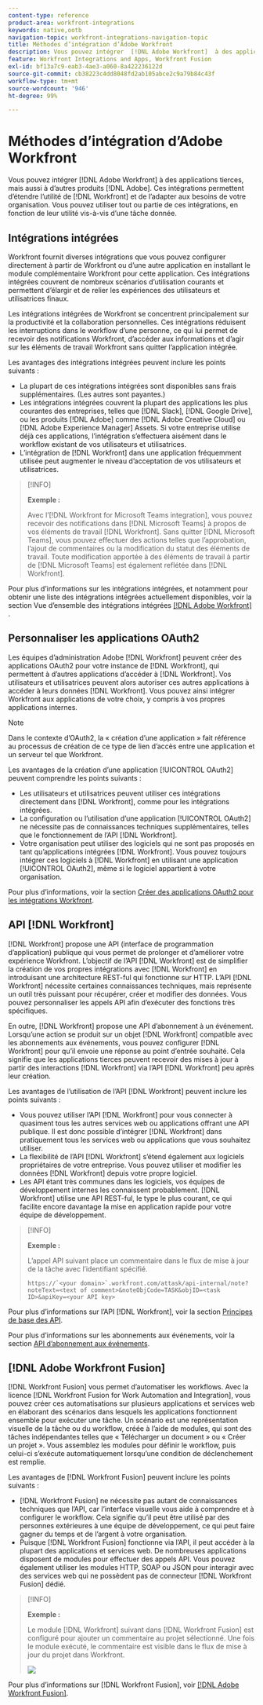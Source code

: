 ```yaml
---
content-type: reference
product-area: workfront-integrations
keywords: native,ootb
navigation-topic: workfront-integrations-navigation-topic
title: Méthodes d’intégration d’Adobe Workfront
description: Vous pouvez intégrer  [!DNL Adobe Workfront]  à des applications tierces. Ces intégrations permettent d’étendre l’utilité de  [!DNL Workfront]  et de l’adapter aux besoins de votre organisation. Vous pouvez utiliser tout ou partie de ces intégrations, en fonction de leur utilité vis-à-vis d’une tâche donnée.
feature: Workfront Integrations and Apps, Workfront Fusion
exl-id: bf13a7c9-eab3-4ae3-a060-8a422236122d
source-git-commit: cb38223c4dd8048fd2ab105abce2c9a79b84c43f
workflow-type: tm+mt
source-wordcount: '946'
ht-degree: 99%

---
```


# Méthodes d’intégration d’Adobe Workfront

Vous pouvez intégrer [!DNL Adobe Workfront] à des applications tierces, mais aussi à d’autres produits [!DNL Adobe]. Ces intégrations permettent d’étendre l’utilité de [!DNL Workfront] et de l’adapter aux besoins de votre organisation. Vous pouvez utiliser tout ou partie de ces intégrations, en fonction de leur utilité vis-à-vis d’une tâche donnée.

## Intégrations intégrées

Workfront fournit diverses intégrations que vous pouvez configurer directement à partir de Workfront ou d’une autre application en installant le module complémentaire Workfront pour cette application. Ces intégrations intégrées couvrent de nombreux scénarios d’utilisation courants et permettent d’élargir et de relier les expériences des utilisateurs et utilisatrices finaux.

Les intégrations intégrées de Workfront se concentrent principalement sur la productivité et la collaboration personnelles. Ces intégrations réduisent les interruptions dans le workflow d’une personne, ce qui lui permet de recevoir des notifications Workfront, d’accéder aux informations et d’agir sur les éléments de travail Workfront sans quitter l’application intégrée.

Les avantages des intégrations intégrées peuvent inclure les points suivants :

* La plupart de ces intégrations intégrées sont disponibles sans frais supplémentaires. (Les autres sont payantes.)
* Les intégrations intégrées couvrent la plupart des applications les plus courantes des entreprises, telles que [!DNL Slack], [!DNL Google Drive], ou les produits [!DNL Adobe] comme [!DNL Adobe Creative Cloud] ou [!DNL Adobe Experience Manager] Assets. Si votre entreprise utilise déjà ces applications, l’intégration s’effectuera aisément dans le workflow existant de vos utilisateurs et utilisatrices.
* L’intégration de [!DNL Workfront] dans une application fréquemment utilisée peut augmenter le niveau d’acceptation de vos utilisateurs et utilisatrices.

>[!INFO]
>
>**Exemple :**
>
>Avec l’[!DNL Workfront for Microsoft Teams integration], vous pouvez recevoir des notifications dans [!DNL Microsoft Teams] à propos de vos éléments de travail [!DNL Workfront]. Sans quitter [!DNL Microsoft Teams], vous pouvez effectuer des actions telles que l’approbation, l’ajout de commentaires ou la modification du statut des éléments de travail. Toute modification apportée à des éléments de travail à partir de [!DNL Microsoft Teams] est également reflétée dans [!DNL Workfront].

Pour plus d’informations sur les intégrations intégrées, et notamment pour obtenir une liste des intégrations intégrées actuellement disponibles, voir la section Vue d’ensemble des intégrations intégrées [[!DNL Adobe Workfront] ](../workfront-integrations-and-apps/built-in-integrations-non-admin.md).

## Personnaliser les applications OAuth2

Les équipes d’administration Adobe [!DNL Workfront] peuvent créer des applications OAuth2 pour votre instance de [!DNL Workfront], qui permettent à d’autres applications d’accéder à [!DNL Workfront]. Vos utilisateurs et utilisatrices peuvent alors autoriser ces autres applications à accéder à leurs données [!DNL Workfront]. Vous pouvez ainsi intégrer Workfront aux applications de votre choix, y compris à vos propres applications internes.

>[!NOTE]
>
>Dans le contexte d’OAuth2, la « création d’une application » fait référence au processus de création de ce type de lien d’accès entre une application et un serveur tel que Workfront.

Les avantages de la création d’une application [!UICONTROL OAuth2] peuvent comprendre les points suivants :

* Les utilisateurs et utilisatrices peuvent utiliser ces intégrations directement dans [!DNL Workfront], comme pour les intégrations intégrées.
* La configuration ou l’utilisation d’une application [!UICONTROL OAuth2] ne nécessite pas de connaissances techniques supplémentaires, telles que le fonctionnement de l’API [!DNL Workfront].
* Votre organisation peut utiliser des logiciels qui ne sont pas proposés en tant qu’applications intégrées [!DNL Workfront]. Vous pouvez toujours intégrer ces logiciels à [!DNL Workfront] en utilisant une application [!UICONTROL OAuth2], même si le logiciel appartient à votre organisation.

Pour plus d’informations, voir la section [Créer des applications OAuth2 pour les intégrations Workfront](../administration-and-setup/configure-integrations/create-oauth-application.md).

## API [!DNL Workfront]

[!DNL Workfront] propose une API (interface de programmation d’application) publique qui vous permet de prolonger et d’améliorer votre expérience Workfront. L’objectif de l’API [!DNL Workfront] est de simplifier la création de vos propres intégrations avec [!DNL Workfront] en introduisant une architecture REST-ful qui fonctionne sur HTTP. L’API [!DNL Workfront] nécessite certaines connaissances techniques, mais représente un outil très puissant pour récupérer, créer et modifier des données. Vous pouvez personnaliser les appels API afin d’exécuter des fonctions très spécifiques.

En outre, [!DNL Workfront] propose une API d’abonnement à un événement. Lorsqu’une action se produit sur un objet [!DNL Workfront] compatible avec les abonnements aux événements, vous pouvez configurer [!DNL Workfront] pour qu’il envoie une réponse au point d’entrée souhaité. Cela signifie que les applications tierces peuvent recevoir des mises à jour à partir des interactions [!DNL Workfront] via l’API [!DNL Workfront] peu après leur création.

Les avantages de l’utilisation de l’API [!DNL Workfront] peuvent inclure les points suivants :

* Vous pouvez utiliser l’API [!DNL Workfront] pour vous connecter à quasiment tous les autres services web ou applications offrant une API publique. Il est donc possible d’intégrer [!DNL Workfront] dans pratiquement tous les services web ou applications que vous souhaitez utiliser.
* La flexibilité de l’API [!DNL Workfront] s’étend également aux logiciels propriétaires de votre entreprise. Vous pouvez utiliser et modifier les données [!DNL Workfront] depuis votre propre logiciel.
* Les API étant très communes dans les logiciels, vos équipes de développement internes les connaissent probablement. [!DNL Workfront] utilise une API REST-ful, le type le plus courant, ce qui facilite encore davantage la mise en application rapide pour votre équipe de développement.

>[!INFO]
>
>**Exemple :**
>
>L’appel API suivant place un commentaire dans le flux de mise à jour de la tâche avec l’identifiant spécifié.
>
>```
>https://`<your domain>`.workfront.com/attask/api-internal/note?noteText=<text of comment>&noteObjCode=TASK&objID=<task ID>&apiKey=<your API key>
>```

Pour plus d’informations sur l’API [!DNL Workfront], voir la section [Principes de base des API](../wf-api/general/api-basics.md).

Pour plus d’informations sur les abonnements aux événements, voir la section [API d’abonnement aux événements](../wf-api/general/event-subs-api.md).

## [!DNL Adobe Workfront Fusion]

[!DNL Workfront Fusion] vous permet d’automatiser les workflows. Avec la licence [!DNL Workfront Fusion for Work Automation and Integration], vous pouvez créer ces automatisations sur plusieurs applications et services web en élaborant des scénarios dans lesquels les applications fonctionnent ensemble pour exécuter une tâche. Un scénario est une représentation visuelle de la tâche ou du workflow, créée à l’aide de modules, qui sont des tâches indépendantes telles que « Télécharger un document » ou « Créer un projet ». Vous assemblez les modules pour définir le workflow, puis celui-ci s’exécute automatiquement lorsqu’une condition de déclenchement est remplie.

Les avantages de [!DNL Workfront Fusion] peuvent inclure les points suivants :

* [!DNL Workfront Fusion] ne nécessite pas autant de connaissances techniques que l’API, car l’interface visuelle vous aide à comprendre et à configurer le workflow. Cela signifie qu’il peut être utilisé par des personnes extérieures à une équipe de développement, ce qui peut faire gagner du temps et de l’argent à votre organisation.
* Puisque [!DNL Workfront Fusion] fonctionne via l’API, il peut accéder à la plupart des applications et services web. De nombreuses applications disposent de modules pour effectuer des appels API. Vous pouvez également utiliser les modules HTTP, SOAP ou JSON pour interagir avec des services web qui ne possèdent pas de connecteur [!DNL Workfront Fusion] dédié.

>[!INFO]
>
>**Exemple :**
>
>Le module [!DNL Workfront] suivant dans [!DNL Workfront Fusion] est configuré pour ajouter un commentaire au projet sélectionné. Une fois le module exécuté, le commentaire est visible dans le flux de mise à jour du projet dans Workfront.
>
>![](assets/fusion-example-comment-350x416.png)

Pour plus d’informations sur [!DNL Workfront Fusion], voir [[!DNL Adobe Workfront Fusion]](https://experienceleague.adobe.com/en/docs/workfront-fusion/using/home).
